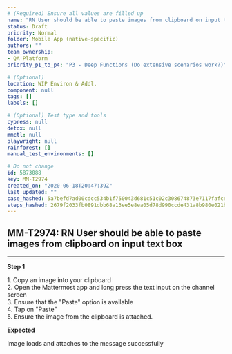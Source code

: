 ```yaml
---
# (Required) Ensure all values are filled up
name: "RN User should be able to paste images from clipboard on input text box"
status: Draft
priority: Normal
folder: Mobile App (native-specific)
authors: ""
team_ownership: 
- QA Platform
priority_p1_to_p4: "P3 - Deep Functions (Do extensive scenarios work?)"

# (Optional)
location: WIP Environ & Addl.
component: null
tags: []
labels: []

# (Optional) Test type and tools
cypress: null
detox: null
mmctl: null
playwright: null
rainforest: []
manual_test_environments: []

# Do not change
id: 5873088
key: MM-T2974
created_on: "2020-06-18T20:47:39Z"
last_updated: ""
case_hashed: 5a7befd7ad00cdcc534b1f750043d681c51c02c308674873e7117fafce702173d0327ba5e011a06034ebc4429977d1b7
steps_hashed: 2679f2033fb0891dbb68a13ee5e8ea05d78d990ccde431a8b980e021bcf1bb9c604b8f2300bd56eaac9bffb0c3a03bec
---
```


<!-- (Auto-generated) Based on frontmatter's "key" and "name" -->

## MM-T2974: RN User should be able to paste images from clipboard on input text box

---

**Step 1**

1\. Copy an image into your clipboard\
2\. Open the Mattermost app and long press the text input on the channel screen\
3\. Ensure that the "Paste" option is available\
4\. Tap on "Paste"\
5\. Ensure the image from the clipboard is attached.

**Expected**

Image loads and attaches to the message successfully
